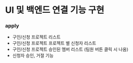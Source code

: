 # UI 및 백엔드 연결 기능 구현

### apply
- 구인/신청 프로젝트 리스트
- 구인/신청 프로젝트 프로젝트 별 신청자 리스트
- 구인/신청 프로젝트 승인된 멤버 리스트 (팀원 버튼 클릭 시 나옴)
- 신청자 승인, 거절 기능
